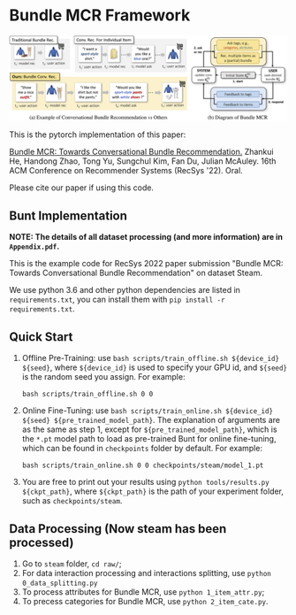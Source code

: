 # Bundle MCR Framework

![Introduction](./image/intro.jpg)

This is the pytorch implementation of this paper:

[Bundle MCR: Towards Conversational Bundle Recommendation.]() Zhankui He, Handong Zhao, Tong Yu, Sungchul Kim, Fan Du, Julian McAuley. 16th ACM Conference on Recommender Systems (RecSys '22). Oral.

Please cite our paper if using this code. 

## Bunt Implementation

**NOTE: The details of all dataset processing (and more information) are in `Appendix.pdf`.**

This is the example code for RecSys 2022 paper submission "Bundle MCR: Towards Conversational Bundle Recommendation" on dataset Steam.

We use python 3.6 and other python dependencies are listed in `requirements.txt`, you can install them with `pip install -r requirements.txt`.

## Quick Start

1. Offline Pre-Training: use `bash scripts/train_offline.sh ${device_id} ${seed}`, where `${device_id}` is used to specify your GPU id, and `${seed}` is the random seed you assign. For example: 
    ```
    bash scripts/train_offline.sh 0 0
    ```
2. Online Fine-Tuning: use `bash scripts/train_online.sh ${device_id} ${seed} ${pre_trained_model_path}`. The explanation of arguments are as the same as step 1, except for `${pre_trained_model_path}`, which is the `*.pt` model path to load as pre-trained Bunt for online fine-tuning, which can be found in `checkpoints` folder by default. For example:
    ```
    bash scripts/train_online.sh 0 0 checkpoints/steam/model_1.pt
    ```
3. You are free to print out your results using `python tools/results.py ${ckpt_path}`, where `${ckpt_path}` is the path of your experiment folder, such as `checkpoints/steam`.

## Data Processing (Now steam has been processed)

1. Go to `steam` folder, `cd raw/`;
2. For data interaction processing and interactions splitting, use `python 0_data_splitting.py`
3. To process attributes for Bundle MCR, use `python 1_item_attr.py`;
4. To precess categories for Bundle MCR, use `python 2_item_cate.py`.
